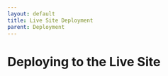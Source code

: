 ```yaml
---
layout: default
title: Live Site Deployment
parent: Deployment
---
```


# Deploying to the Live Site
